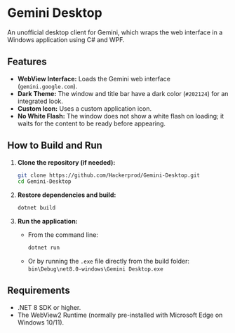 # Gemini Desktop

An unofficial desktop client for Gemini, which wraps the web interface in a Windows application using C# and WPF.

## Features

*   **WebView Interface:** Loads the Gemini web interface (`gemini.google.com`).
*   **Dark Theme:** The window and title bar have a dark color (`#202124`) for an integrated look.
*   **Custom Icon:** Uses a custom application icon.
*   **No White Flash:** The window does not show a white flash on loading; it waits for the content to be ready before appearing.

## How to Build and Run

1.  **Clone the repository (if needed):**
    ```bash
    git clone https://github.com/Hackerprod/Gemini-Desktop.git
    cd Gemini-Desktop
    ```

2.  **Restore dependencies and build:**
    ```bash
    dotnet build
    ```

3.  **Run the application:**
    *   From the command line:
        ```bash
        dotnet run
        ```
    *   Or by running the `.exe` file directly from the build folder:
        `bin\Debug\net8.0-windows\Gemini Desktop.exe`

## Requirements

*   .NET 8 SDK or higher.
*   The WebView2 Runtime (normally pre-installed with Microsoft Edge on Windows 10/11).
